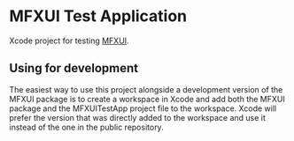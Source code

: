 MFXUI Test Application
======================

Xcode project for testing [MFXUI](https://github.com/michelf/MFXUI).


Using for development
---------------------

The easiest way to use this project alongside a development version of the MFXUI package is to create a workspace in Xcode and add both the MFXUI package and the MFXUITestApp project file to the workspace. Xcode will prefer the version that was directly added to the workspace and use it instead of the one in the public repository.
